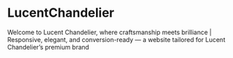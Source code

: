 # LucentChandelier
Welcome to Lucent Chandelier, where craftsmanship meets brilliance | Responsive, elegant, and conversion-ready — a website tailored for Lucent Chandelier’s premium brand
